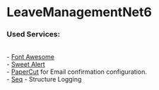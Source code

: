 # LeaveManagementNet6
### Used Services:
<br/>
- <a href="https://fontawesome.com/">Font Awesome</a>
<br/>
- <a href="https://sweetalert2.github.io/">Sweet Alert</a>
<br/>
- <a href= "https://github.com/ChangemakerStudios/Papercut-SMTP">PaperCut</a> for Email confirmation configuration.
<br/>
- <a href="https://datalust.co/seq">Seq</a> - Structure Logging
